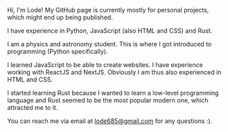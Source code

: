 Hi, I'm Lode!
My GitHub page is currently mostly for personal projects, which might end up being published.

I have experience in Python, JavaScript (also HTML and CSS) and Rust.

I am a physics and astronomy student. This is where I got introduced to programming (Python specifically).

I learned JavaScript to be able to create websites. I have experience working with ReactJS and NextJS. Obviously I am thus also experienced in HTML and CSS.

I started learning Rust because I wanted to learn a low-level programming language and Rust seemed to be the most popular modern one, which attracted me to it.

You can reach me via email at lode685@gmail.com for any questions :).
